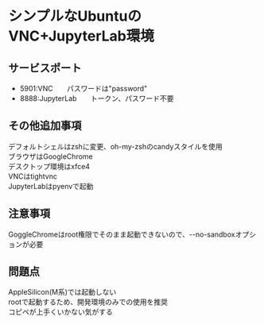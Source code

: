 # シンプルなUbuntuのVNC+JupyterLab環境

## サービスポート
* 5901:VNC　　パスワードは"password"
* 8888:JupyterLab　　トークン、パスワード不要

## その他追加事項
デフォルトシェルはzshに変更、oh-my-zshのcandyスタイルを使用  
ブラウザはGoogleChrome  
デスクトップ環境はxfce4  
VNCはtightvnc  
JupyterLabはpyenvで起動

## 注意事項
GoggleChromeはroot権限でそのまま起動できないので、--no-sandboxオプションが必要

## 問題点
AppleSilicon(M系)では起動しない  
rootで起動するため、開発環境のみでの使用を推奨  
コピペが上手くいかない気がする
